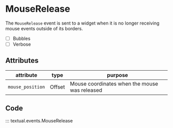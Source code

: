 # MouseRelease

The `MouseRelease` event is sent to a widget when it is no longer receiving mouse events outside of its borders.

- [ ] Bubbles
- [ ] Verbose

## Attributes

| attribute        | type   | purpose                                       |
| ---------------- | ------ | --------------------------------------------- |
| `mouse_position` | Offset | Mouse coordinates when the mouse was released |

## Code

::: textual.events.MouseRelease
